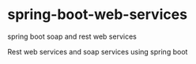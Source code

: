 # spring-boot-web-services
spring boot soap and rest web services

Rest web services and soap services using spring boot
